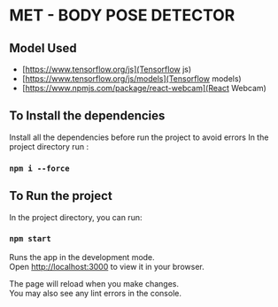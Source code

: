 # MET - BODY POSE DETECTOR

## Model Used

- [https://www.tensorflow.org/js](Tensorflow js)
- [https://www.tensorflow.org/js/models](Tensorflow models)
- [https://www.npmjs.com/package/react-webcam](React Webcam)

## To Install the dependencies

Install all the dependencies before run the project to avoid errors
In the project directory run :

### `npm i --force`

## To Run the project

In the project directory, you can run:

### `npm start`

Runs the app in the development mode.\
Open [http://localhost:3000](http://localhost:3000) to view it in your browser.

The page will reload when you make changes.\
You may also see any lint errors in the console.
